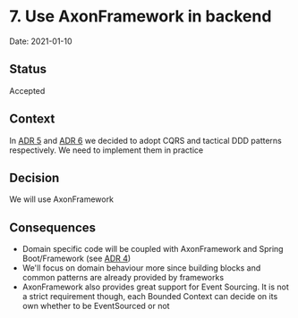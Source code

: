 # 7. Use AxonFramework in backend

Date: 2021-01-10

## Status

Accepted

## Context

In [ADR 5](0005-use-cqrs-architectural-style.md) and [ADR 6](0006-use-ddd-tactical-design-patterns.md) we decided to 
adopt CQRS and tactical DDD patterns respectively. We need to implement them in practice

## Decision

We will use AxonFramework 

## Consequences

- Domain specific code will be coupled with AxonFramework and Spring Boot/Framework (see [ADR 4](0004-accept-coupling-with-spring-boot-in-backend.md))
- We'll focus on domain behaviour more since building blocks and common patterns are already provided by frameworks
- AxonFramework also provides great support for Event Sourcing. It is not a strict requirement though, each 
Bounded Context can decide on its own whether to be EventSourced or not 

